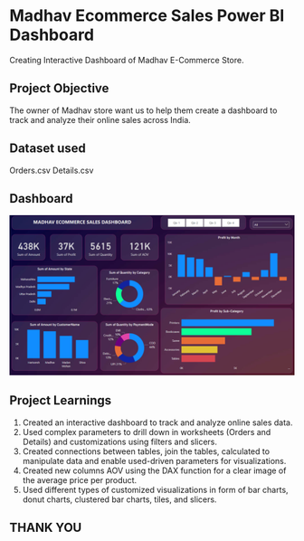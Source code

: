 # Madhav Ecommerce Sales Power BI Dashboard
Creating Interactive Dashboard of Madhav E-Commerce Store.
## Project Objective
The owner of Madhav store want us to help them create a dashboard to track and analyze their online sales across India.

## Dataset used
Orders.csv
Details.csv

## Dashboard
[![Dashboard](https://github.com/bhaskar2024/Madhav-Ecommerce-Sales-Power-BI-Dashboard/blob/main/Power%20BI%20Dashboard%20Project.png)](link_to_dashboard)

## Project Learnings
1. Created an interactive dashboard to track and analyze online sales data.
2. Used complex parameters to drill down in worksheets (Orders and Details) and customizations using filters and slicers.
3. Created connections between tables, join the tables, calculated to manipulate data and enable used-driven parameters for visualizations.
4. Created new columns AOV using the DAX function for a clear image of the average price per product.
5. Used different types of customized visualizations in form of bar charts, donut charts, clustered bar charts, tiles, and slicers.

## THANK YOU

